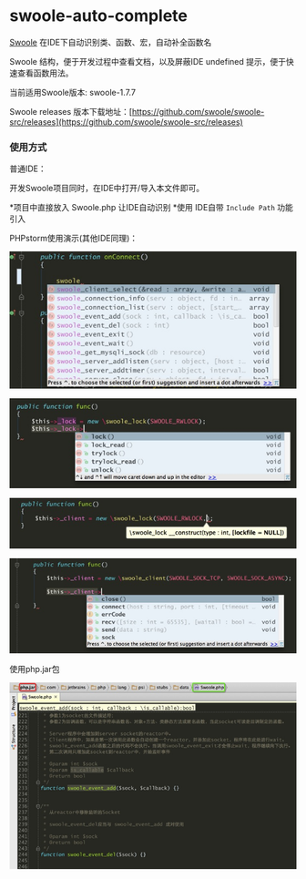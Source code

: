 swoole-auto-complete
====================

[Swoole](https://github.com/matyhtf/swoole) 在IDE下自动识别类、函数、宏，自动补全函数名

Swoole 结构，便于开发过程中查看文档，以及屏蔽IDE undefined 提示，便于快速查看函数用法。

当前适用Swoole版本: swoole-1.7.7

Swoole releases 版本下载地址：[https://github.com/swoole/swoole-src/releases](https://github.com/swoole/swoole-src/releases)

### 使用方式
 
普通IDE：

开发Swoole项目同时，在IDE中打开/导入本文件即可。

*项目中直接放入 Swoole.php 让IDE自动识别
*使用 IDE自带 ``Include Path`` 功能引入

PHPstorm使用演示(其他IDE同理)：

![demo1](./demo_img/01.png "demo1")  

![demo2](./demo_img/02.png "demo2")  

![demo3](./demo_img/03.png "demo3")  

![demo4](./demo_img/04.png "demo4")  


使用php.jar包

![demo5](./demo_img/05.png "demo5")  

